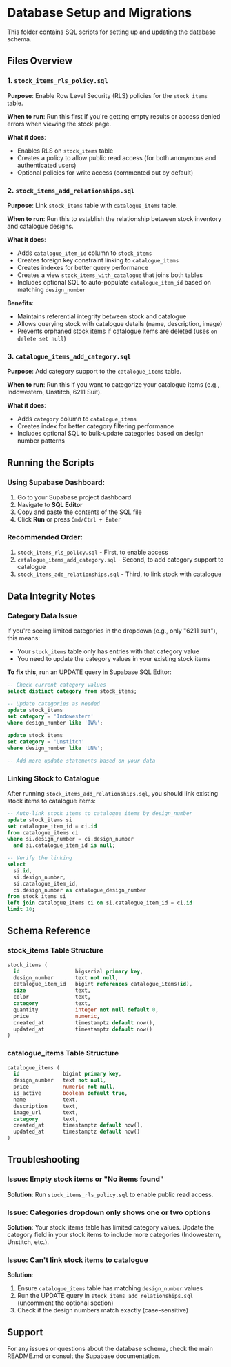 # Database Setup and Migrations

This folder contains SQL scripts for setting up and updating the database schema.

## Files Overview

### 1. `stock_items_rls_policy.sql`
**Purpose**: Enable Row Level Security (RLS) policies for the `stock_items` table.

**When to run**: Run this first if you're getting empty results or access denied errors when viewing the stock page.

**What it does**:
- Enables RLS on `stock_items` table
- Creates a policy to allow public read access (for both anonymous and authenticated users)
- Optional policies for write access (commented out by default)

### 2. `stock_items_add_relationships.sql`
**Purpose**: Link `stock_items` table with `catalogue_items` table.

**When to run**: Run this to establish the relationship between stock inventory and catalogue designs.

**What it does**:
- Adds `catalogue_item_id` column to `stock_items`
- Creates foreign key constraint linking to `catalogue_items`
- Creates indexes for better query performance
- Creates a view `stock_items_with_catalogue` that joins both tables
- Includes optional SQL to auto-populate `catalogue_item_id` based on matching `design_number`

**Benefits**:
- Maintains referential integrity between stock and catalogue
- Allows querying stock with catalogue details (name, description, image)
- Prevents orphaned stock items if catalogue items are deleted (uses `on delete set null`)

### 3. `catalogue_items_add_category.sql`
**Purpose**: Add category support to the `catalogue_items` table.

**When to run**: Run this if you want to categorize your catalogue items (e.g., Indowestern, Unstitch, 6211 Suit).

**What it does**:
- Adds `category` column to `catalogue_items`
- Creates index for better category filtering performance
- Includes optional SQL to bulk-update categories based on design number patterns

## Running the Scripts

### Using Supabase Dashboard:
1. Go to your Supabase project dashboard
2. Navigate to **SQL Editor**
3. Copy and paste the contents of the SQL file
4. Click **Run** or press `Cmd/Ctrl + Enter`

### Recommended Order:
1. `stock_items_rls_policy.sql` - First, to enable access
2. `catalogue_items_add_category.sql` - Second, to add category support to catalogue
3. `stock_items_add_relationships.sql` - Third, to link stock with catalogue

## Data Integrity Notes

### Category Data Issue
If you're seeing limited categories in the dropdown (e.g., only "6211 suit"), this means:
- Your `stock_items` table only has entries with that category value
- You need to update the category values in your existing stock items

**To fix this**, run an UPDATE query in Supabase SQL Editor:
```sql
-- Check current category values
select distinct category from stock_items;

-- Update categories as needed
update stock_items
set category = 'Indowestern'
where design_number like 'IW%';

update stock_items
set category = 'Unstitch'
where design_number like 'UN%';

-- Add more update statements based on your data
```

### Linking Stock to Catalogue
After running `stock_items_add_relationships.sql`, you should link existing stock items to catalogue items:

```sql
-- Auto-link stock items to catalogue items by design_number
update stock_items si
set catalogue_item_id = ci.id
from catalogue_items ci
where si.design_number = ci.design_number
  and si.catalogue_item_id is null;

-- Verify the linking
select
  si.id,
  si.design_number,
  si.catalogue_item_id,
  ci.design_number as catalogue_design_number
from stock_items si
left join catalogue_items ci on si.catalogue_item_id = ci.id
limit 10;
```

## Schema Reference

### stock_items Table Structure
```sql
stock_items (
  id                  bigserial primary key,
  design_number       text not null,
  catalogue_item_id   bigint references catalogue_items(id),
  size                text,
  color               text,
  category            text,
  quantity            integer not null default 0,
  price               numeric,
  created_at          timestamptz default now(),
  updated_at          timestamptz default now()
)
```

### catalogue_items Table Structure
```sql
catalogue_items (
  id              bigint primary key,
  design_number   text not null,
  price           numeric not null,
  is_active       boolean default true,
  name            text,
  description     text,
  image_url       text,
  category        text,
  created_at      timestamptz default now(),
  updated_at      timestamptz default now()
)
```

## Troubleshooting

### Issue: Empty stock items or "No items found"
**Solution**: Run `stock_items_rls_policy.sql` to enable public read access.

### Issue: Categories dropdown only shows one or two options
**Solution**: Your stock_items table has limited category values. Update the category field in your stock items to include more categories (Indowestern, Unstitch, etc.).

### Issue: Can't link stock items to catalogue
**Solution**:
1. Ensure `catalogue_items` table has matching `design_number` values
2. Run the UPDATE query in `stock_items_add_relationships.sql` (uncomment the optional section)
3. Check if the design numbers match exactly (case-sensitive)

## Support

For any issues or questions about the database schema, check the main README.md or consult the Supabase documentation.
